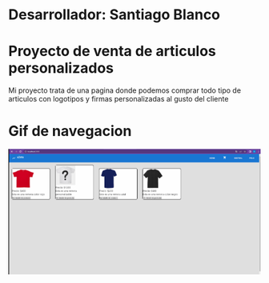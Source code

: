 # Desarrollador: Santiago Blanco

# Proyecto de venta de articulos personalizados

Mi proyecto trata de una pagina donde podemos comprar todo tipo de articulos con logotipos y firmas personalizadas al gusto del cliente

# Gif de navegacion

![image](https://github.com/santiagoblanco8/xzeta-Blanco/blob/main/src/media/EntregaFinal.gif)